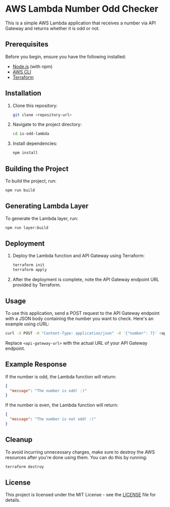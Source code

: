 # AWS Lambda Number Odd Checker

This is a simple AWS Lambda application that receives a number via API Gateway and returns whether it is odd or not.

## Prerequisites

Before you begin, ensure you have the following installed:

- [Node.js](https://nodejs.org/) (with npm)
- [AWS CLI](https://aws.amazon.com/cli/)
- [Terraform](https://www.terraform.io/downloads.html)

## Installation

1. Clone this repository:

    ```bash
    git clone <repository-url>
    ```

2. Navigate to the project directory:

    ```bash
    cd is-odd-lambda
    ```

3. Install dependencies:

    ```bash
    npm install
    ```

## Building the Project

To build the project, run:

```bash
npm run build
```

## Generating Lambda Layer

To generate the Lambda layer, run:

```bash
npm run layer:build
```

## Deployment

1. Deploy the Lambda function and API Gateway using Terraform:

    ```bash
    terraform init
    terraform apply
    ```

2. After the deployment is complete, note the API Gateway endpoint URL provided by Terraform.

## Usage

To use this application, send a POST request to the API Gateway endpoint with a JSON body containing the number you want to check. Here's an example using cURL:

```bash
curl -X POST -H "Content-Type: application/json" -d '{"number": 7}' <api-gateway-url>
```

Replace `<api-gateway-url>` with the actual URL of your API Gateway endpoint.

## Example Response

If the number is odd, the Lambda function will return:

```json
{
  "message": "The number is odd! :)"
}
```

If the number is even, the Lambda function will return:

```json
{
  "message": "The number is not odd! :("
}
```

## Cleanup

To avoid incurring unnecessary charges, make sure to destroy the AWS resources after you're done using them. You can do this by running:

```bash
terraform destroy
```

## License

This project is licensed under the MIT License - see the [LICENSE](LICENSE) file for details.
